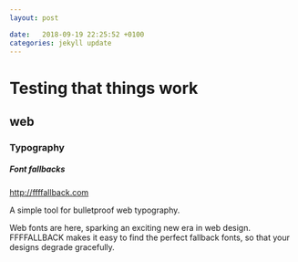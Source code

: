 ```yaml
---
layout: post

date:   2018-09-19 22:25:52 +0100
categories: jekyll update
---
```

Testing that things work
========================

web
---

### Typography

##### Font fallbacks

<http://ffffallback.com>

A simple tool for bulletproof web typography.

Web fonts are here, sparking an exciting new era in web design.
FFFFALLBACK makes it easy to find the perfect fallback fonts, so that
your designs degrade gracefully.
